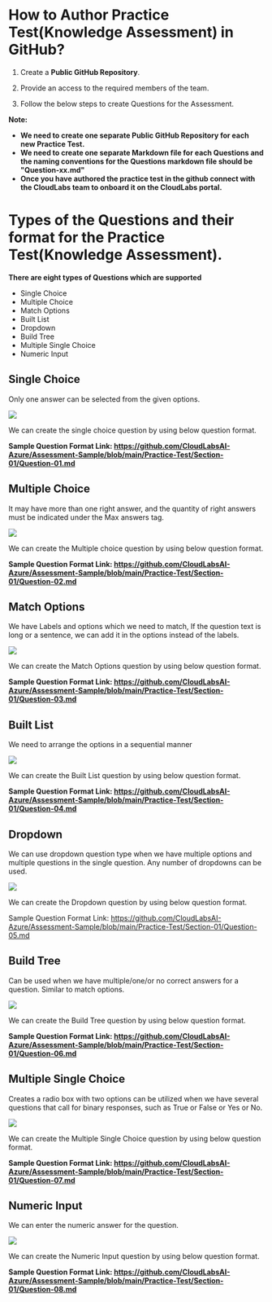 # How to Author Practice Test(Knowledge Assessment) in GitHub?

1. Create a **Public GitHub Repository**.

2. Provide an access to the required members of the team.

3. Follow the below steps to create Questions for the Assessment.

**Note:**
   * **We need to create one separate Public GitHub Repository for each new Practice Test.**
   * **We need to create one separate Markdown file for each Questions and the naming conventions for the Questions markdown file should be "Question-xx.md"**  
   * **Once you have authored the practice test in the github connect with the CloudLabs team to onboard it on the CloudLabs portal.**
   
# Types of the Questions and their format for the Practice Test(Knowledge Assessment).

**There are eight types of Questions which are supported**

   * Single Choice
   * Multiple Choice
   * Match Options
   * Built List
   * Dropdown
   * Build Tree
   * Multiple Single Choice
   * Numeric Input

## Single Choice
 Only one answer can be selected from the given options.

 ![](./images/ptq7.png)

We can create the single choice question by using below question format.

 **Sample Question Format Link: https://github.com/CloudLabsAI-Azure/Assessment-Sample/blob/main/Practice-Test/Section-01/Question-01.md**


 ## Multiple Choice
  It may have more than one right answer, and the quantity of right answers must be indicated under the Max answers tag.

  ![](./images/ptq4.png)


We can create the Multiple choice question by using below question format.

 **Sample Question Format Link: https://github.com/CloudLabsAI-Azure/Assessment-Sample/blob/main/Practice-Test/Section-01/Question-02.md**

## Match Options
   We have Labels and options which we need to match, If the question text is long or a sentence, we can add it in the options instead of the labels.

  ![](./images/ptq2.png)


   We can create the Match Options question by using below question format.

 **Sample Question Format Link: https://github.com/CloudLabsAI-Azure/Assessment-Sample/blob/main/Practice-Test/Section-01/Question-03.md**

 ## Built List
  We need to arrange the options in a sequential manner

  ![](./images/ptq3.png)

  
  We can create the Built List question by using below question format.

 **Sample Question Format Link: https://github.com/CloudLabsAI-Azure/Assessment-Sample/blob/main/Practice-Test/Section-01/Question-04.md**

 ## Dropdown
  We can use dropdown question type when we have multiple options and multiple questions in the single question. Any number of dropdowns can be used.

  ![](./images/ptq6.png)

   We can create the Dropdown question by using below question format.

  Sample Question Format Link: https://github.com/CloudLabsAI-Azure/Assessment-Sample/blob/main/Practice-Test/Section-01/Question-05.md

## Build Tree
 Can be used when we have multiple/one/or no correct answers for a question. Similar to match options.

![](./images/ptq8.png)

We can create the Build Tree question by using below question format.

**Sample Question Format Link: https://github.com/CloudLabsAI-Azure/Assessment-Sample/blob/main/Practice-Test/Section-01/Question-06.md**

## Multiple Single Choice

Creates a radio box with two options can be utilized when we have several questions that call for binary responses, such as True or False or Yes or No.

![](./images/ptq1.png)

We can create the Multiple Single Choice question by using below question format.

**Sample Question Format Link: https://github.com/CloudLabsAI-Azure/Assessment-Sample/blob/main/Practice-Test/Section-01/Question-07.md**

##  Numeric Input

We can enter the numeric answer for the question.

![](./images/ptq5.png)

We can create the Numeric Input question by using below question format.

**Sample Question Format Link: https://github.com/CloudLabsAI-Azure/Assessment-Sample/blob/main/Practice-Test/Section-01/Question-08.md**








